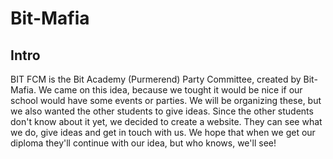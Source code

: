 # Bit-Mafia

## Intro
BIT FCM is the Bit Academy (Purmerend) Party Committee, created by Bit-Mafia.
We came on this idea, because we tought it would be nice if our school would have some events or parties.
We will be organizing these, but we also wanted the other students to give ideas. Since the other students don't know about it yet, we decided to create a website.
They can see what we do, give ideas and get in touch with us. We hope that when we get our diploma they'll continue with our idea, but who knows, we'll see!
